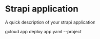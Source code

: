 # Strapi application

A quick description of your strapi application

gcloud app deploy app.yaml --project